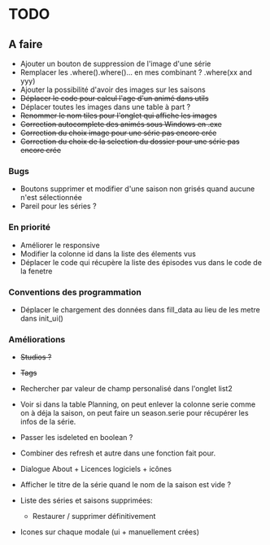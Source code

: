 # TODO

## A faire
- Ajouter un bouton de suppression de l'image d'une série
- Remplacer les .where().where()... en mes combinant ? .where(xx and yyy)
- Ajouter la possibilité d'avoir des images sur les saisons
- ~~Déplacer le code pour calcul l'age d'un animé dans utils~~
- Déplacer toutes les images dans une table à part ?
- ~~Renommer le nom tiles pour l'onglet qui affiche les images~~
- ~~Correction autocomplete des animés sous Windows en .exe~~
- ~~Correction du choix image pour une série pas encore crée~~
- ~~Correction du choix de la selection du dossier pour une série pas encore crée~~

### Bugs
- Boutons supprimer et modifier d'une saison non grisés quand aucune n'est sélectionnée
- Pareil pour les séries ?

### En priorité
- Améliorer le responsive
- Modifier la colonne id dans la liste des élements vus
- Déplacer le code qui récupère la liste des épisodes vus dans le code de la fenetre
### Conventions des programmation
- Déplacer le chargement des données dans fill_data au lieu de les metre dans init_ui()

### Améliorations
- ~~Studios ?~~
- ~~Tags~~
- Rechercher par valeur de champ personalisé dans l'onglet list2
- Voir si dans la table Planning, on peut enlever la colonne serie comme on à déja la saison, on peut faire un season.serie pour récupérer les infos de la série.
- Passer les isdeleted en boolean ?
- Combiner des refresh et autre dans une fonction fait pour.
- Dialogue About + Licences logiciels + icônes
- Afficher le titre de la série quand le nom de la saison est vide ?
- Liste des séries et saisons supprimées:
  - Restaurer / supprimer définitivement

- Icones sur chaque modale (ui + manuellement crées)
